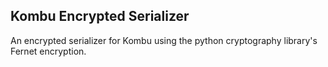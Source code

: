 ## Kombu Encrypted Serializer

An encrypted serializer for Kombu using the python cryptography
library's Fernet encryption.
